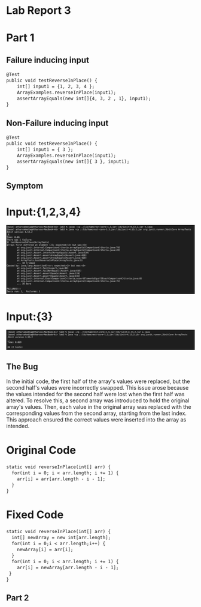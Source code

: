 
# Lab Report 3
# Part 1
## Failure inducing input
```
@Test
public void testReverseInPlace() {
    int[] input1 = {1, 2, 3, 4 };
    ArrayExamples.reverseInPlace(input1);
    assertArrayEquals(new int[]{4, 3, 2 , 1}, input1);
}
```
## Non-Failure inducing input
```
@Test
public void testReverseInPlace() {
    int[] input1 = { 3 };
    ArrayExamples.reverseInPlace(input1);
    assertArrayEquals(new int[]{ 3 }, input1);
}
```
## Symptom
# Input:{1,2,3,4}

![Image](ss11.png)

# Input:{3}

![Image](ss12.png)

## The Bug
In the initial code, the first half of the array's values were replaced, but the second half's values were incorrectly swapped. This issue arose because the values intended for the second half were lost when the first half was altered. To resolve this, a second array was introduced to hold the original array's values. Then, each value in the original array was replaced with the corresponding values from the second array, starting from the last index. This approach ensured the correct values were inserted into the array as intended.

# Original Code
```
static void reverseInPlace(int[] arr) {
  for(int i = 0; i < arr.length; i += 1) {
    arr[i] = arr[arr.length - i - 1];
  }
}
```

# Fixed Code
```
static void reverseInPlace(int[] arr) {
  int[] newArray = new int[arr.length];
  for(int i = 0;i < arr.length;i++) {
    newArray[i] = arr[i];
  }
  for(int i = 0; i < arr.length; i += 1) {
    arr[i] = newArray[arr.length - i - 1];
 }
}
```

## Part 2
